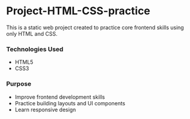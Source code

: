 # Project-HTML-CSS-practice
This is a static web project created to practice core frontend skills using only HTML and CSS.
### Technologies Used
- HTML5
- CSS3
### Purpose
- Improve frontend development skills
- Practice building layouts and UI components
- Learn responsive design
